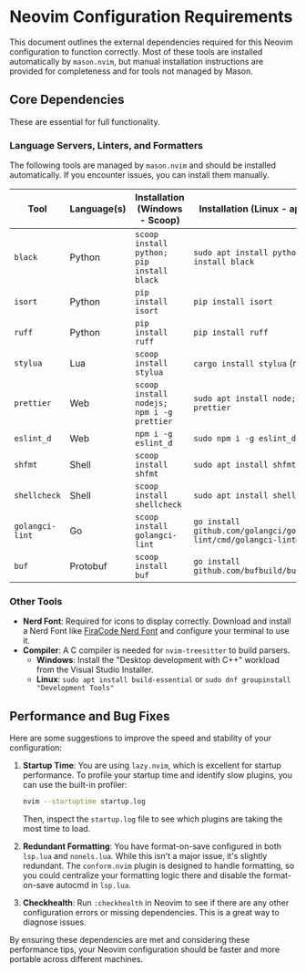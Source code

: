 # Neovim Configuration Requirements

This document outlines the external dependencies required for this Neovim configuration to function correctly. Most of these tools are installed automatically by `mason.nvim`, but manual installation instructions are provided for completeness and for tools not managed by Mason.

## Core Dependencies

These are essential for full functionality.

### Language Servers, Linters, and Formatters

The following tools are managed by `mason.nvim` and should be installed automatically. If you encounter issues, you can install them manually.

| Tool              | Language(s) | Installation (Windows - Scoop) | Installation (Linux - apt/dnf/pacman)                               |
| ----------------- | ----------- | ------------------------------ | ------------------------------------------------------------------- |
| `black`           | Python      | `scoop install python; pip install black` | `sudo apt install python3-pip; pip install black`                  |
| `isort`           | Python      | `pip install isort`            | `pip install isort`                                                 |
| `ruff`            | Python      | `pip install ruff`             | `pip install ruff`                                                  |
| `stylua`          | Lua         | `scoop install stylua`         | `cargo install stylua` (requires Rust)                              |
| `prettier`        | Web         | `scoop install nodejs; npm i -g prettier` | `sudo apt install node; sudo npm i -g prettier`                     |
| `eslint_d`        | Web         | `npm i -g eslint_d`            | `sudo npm i -g eslint_d`                                            |
| `shfmt`           | Shell       | `scoop install shfmt`          | `sudo apt install shfmt`                                            |
| `shellcheck`      | Shell       | `scoop install shellcheck`     | `sudo apt install shellcheck`                                       |
| `golangci-lint`   | Go          | `scoop install golangci-lint`  | `go install github.com/golangci/golangci-lint/cmd/golangci-lint@latest` |
| `buf`             | Protobuf    | `scoop install buf`            | `go install github.com/bufbuild/buf/cmd/buf@latest`                 |

### Other Tools

- **Nerd Font**: Required for icons to display correctly. Download and install a Nerd Font like [FiraCode Nerd Font](https://www.nerdfonts.com/font-downloads) and configure your terminal to use it.
- **Compiler**: A C compiler is needed for `nvim-treesitter` to build parsers.
  - **Windows**: Install the "Desktop development with C++" workload from the Visual Studio Installer.
  - **Linux**: `sudo apt install build-essential` or `sudo dnf groupinstall "Development Tools"`

## Performance and Bug Fixes

Here are some suggestions to improve the speed and stability of your configuration:

1.  **Startup Time**: You are using `lazy.nvim`, which is excellent for startup performance. To profile your startup time and identify slow plugins, you can use the built-in profiler:
    ```bash
    nvim --startuptime startup.log
    ```
    Then, inspect the `startup.log` file to see which plugins are taking the most time to load.

2.  **Redundant Formatting**: You have format-on-save configured in both `lsp.lua` and `nonels.lua`. While this isn't a major issue, it's slightly redundant. The `conform.nvim` plugin is designed to handle formatting, so you could centralize your formatting logic there and disable the format-on-save autocmd in `lsp.lua`.

3.  **Checkhealth**: Run `:checkhealth` in Neovim to see if there are any other configuration errors or missing dependencies. This is a great way to diagnose issues.

By ensuring these dependencies are met and considering these performance tips, your Neovim configuration should be faster and more portable across different machines.

